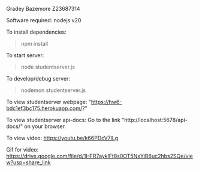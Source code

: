 
Gradey Bazemore
Z23687314

Software required:
nodejs v20

To install dependencies:
>npm install

To start server:
>node studentserver.js

To develop/debug server:
>nodemon studentserver.js

To view studentserver webpage:
"https://hw6-bdc1ef3bc175.herokuapp.com/?"

To view studentserver api-docs:
Go to the link "http://localhost:5678/api-docs/" on your browser.

To view video:
https://youtu.be/k66PDcV7lLg

Gif for video: 
https://drive.google.com/file/d/1HFR7ayklFt8s0OT5NxYiB6uc2hbs2SQe/view?usp=share_link

